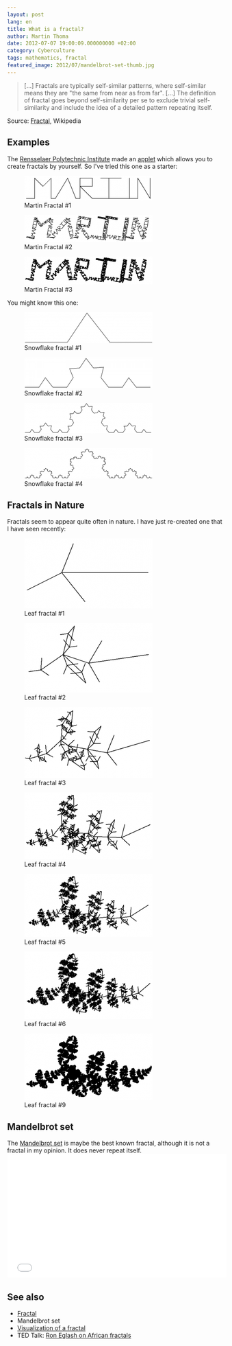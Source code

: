 ```yaml
---
layout: post
lang: en
title: What is a fractal?
author: Martin Thoma
date: 2012-07-07 19:00:09.000000000 +02:00
category: Cyberculture
tags: mathematics, fractal
featured_image: 2012/07/mandelbrot-set-thumb.jpg
---
```

<blockquote>[...] Fractals are typically self-similar patterns, where self-similar means they are "the same from near as from far". [...] The definition of fractal goes beyond self-similarity per se to exclude trivial self-similarity and include the idea of a detailed pattern repeating itself.</blockquote>
Source: <a href="http://en.wikipedia.org/wiki/Fractal">Fractal</a>, Wikipedia

<h2>Examples</h2>
The <a href="http://en.wikipedia.org/wiki/Rensselaer_Polytechnic_Institute">Rensselaer Polytechnic Institute</a> made an <a href="http://www.ccd.rpi.edu/eglash/temp/CS%20RPI/Chapter%201.2.html">applet</a> which allows you to create fractals by yourself.
So I've tried this one as a starter:
<figure class="aligncenter">
            <a href="../images/2012/07/martin-fractal-1-300x57.png"><img src="../images/2012/07/martin-fractal-1-300x57.png" alt="Martin Fractal #1" style="max-width:300px;max-height:57px" class="size-medium wp-image-29991"/></a>
            <figcaption class="text-center">Martin Fractal #1</figcaption>
        </figure>
<figure class="aligncenter">
            <a href="../images/2012/07/martin-fractal-2-300x63.png"><img src="../images/2012/07/martin-fractal-2-300x63.png" alt="Martin Fractal #2" style="max-width:300px;max-height:63px" class="size-medium wp-image-30001"/></a>
            <figcaption class="text-center">Martin Fractal #2</figcaption>
        </figure>
<figure class="aligncenter">
            <a href="../images/2012/07/martin-fractal-3-300x65.png"><img src="../images/2012/07/martin-fractal-3-300x65.png" alt="Martin Fractal #3" style="max-width:300px;max-height:65px" class="size-medium wp-image-30011"/></a>
            <figcaption class="text-center">Martin Fractal #3</figcaption>
        </figure>

You might know this one:
<figure class="aligncenter">
            <a href="../images/2012/07/schnee-fractal-1-300x71.png"><img src="../images/2012/07/schnee-fractal-1-300x71.png" alt="Snowflake fractal #1" style="max-width:300px;max-height:71px" class="size-medium wp-image-30031"/></a>
            <figcaption class="text-center">Snowflake fractal #1</figcaption>
        </figure>

<figure class="aligncenter">
            <a href="../images/2012/07/schnee-fractal-2-300x72.png"><img src="../images/2012/07/schnee-fractal-2-300x72.png" alt="Snowflake fractal #2" style="max-width:300px;max-height:72px" class="size-medium wp-image-30041"/></a>
            <figcaption class="text-center">Snowflake fractal #2</figcaption>
        </figure>

<figure class="aligncenter">
            <a href="../images/2012/07/schnee-fractal-3-300x71.png"><img src="../images/2012/07/schnee-fractal-3-300x71.png" alt="Snowflake fractal #3" style="max-width:300px;max-height:71px" class="size-medium wp-image-30051"/></a>
            <figcaption class="text-center">Snowflake fractal #3</figcaption>
        </figure>

<figure class="aligncenter">
            <a href="../images/2012/07/schnee-fractal-4-300x72.png"><img src="../images/2012/07/schnee-fractal-4-300x72.png" alt="Snowflake fractal #4" style="max-width:300px;max-height:72px" class="size-medium wp-image-30061"/></a>
            <figcaption class="text-center">Snowflake fractal #4</figcaption>
        </figure>

<h2>Fractals in Nature</h2>
Fractals seem to appear quite often in nature. I have just re-created one that I have seen recently:
<figure class="aligncenter">
            <a href="../images/2012/07/leaf-fractal-1-300x163.png"><img src="../images/2012/07/leaf-fractal-1-300x163.png" alt="Leaf fractal #1" style="max-width:300px;max-height:163px" class="size-medium wp-image-30081"/></a>
            <figcaption class="text-center">Leaf fractal #1</figcaption>
        </figure>

<figure class="aligncenter">
            <a href="../images/2012/07/leaf-fractal-2-300x162.png"><img src="../images/2012/07/leaf-fractal-2-300x162.png" alt="Leaf fractal #2" style="max-width:300px;max-height:162px" class="size-medium wp-image-30091"/></a>
            <figcaption class="text-center">Leaf fractal #2</figcaption>
        </figure>

<figure class="aligncenter">
            <a href="../images/2012/07/leaf-fractal-3-300x165.png"><img src="../images/2012/07/leaf-fractal-3-300x165.png" alt="Leaf fractal #3" style="max-width:300px;max-height:165px" class="size-medium wp-image-30101"/></a>
            <figcaption class="text-center">Leaf fractal #3</figcaption>
        </figure>

<figure class="aligncenter">
            <a href="../images/2012/07/leaf-fractal-4-300x156.png"><img src="../images/2012/07/leaf-fractal-4-300x156.png" alt="Leaf fractal #4" style="max-width:300px;max-height:156px" class="size-medium wp-image-30111"/></a>
            <figcaption class="text-center">Leaf fractal #4</figcaption>
        </figure>

<figure class="aligncenter">
            <a href="../images/2012/07/leaf-fractals-5-300x147.png"><img src="../images/2012/07/leaf-fractals-5-300x147.png" alt="Leaf fractal #5" style="max-width:300px;max-height:147px" class="size-medium wp-image-30121"/></a>
            <figcaption class="text-center">Leaf fractal #5</figcaption>
        </figure>

<figure class="aligncenter">
            <a href="../images/2012/07/leaf-fractals-6-300x157.png"><img src="../images/2012/07/leaf-fractals-6-300x157.png" alt="Leaf fractal #6" style="max-width:300px;max-height:157px" class="size-medium wp-image-30131"/></a>
            <figcaption class="text-center">Leaf fractal #6</figcaption>
        </figure>

<figure class="aligncenter">
            <a href="../images/2012/07/leaf-fractals-9-300x155.png"><img src="../images/2012/07/leaf-fractals-9-300x155.png" alt="Leaf fractal #9" style="max-width:300px;max-height:155px" class="size-medium wp-image-30141"/></a>
            <figcaption class="text-center">Leaf fractal #9</figcaption>
        </figure>


<h2>Mandelbrot set</h2>
The <a href="http://en.wikipedia.org/wiki/Mandelbrot_set">Mandelbrot set</a> is maybe the best known fractal, although it is not a fractal in my opinion. It does never repeat itself.

<iframe width="512" height="288" src="//www.youtube.com/embed/1o5FMTHkLQg" frameborder="0" allowfullscreen></iframe>

<h2>See also</h2>
<ul>
  <li><a href="http://en.wikipedia.org/wiki/Fractal">Fractal</a></li>
  <li>Mandelbrot set</li>
  <li><a href="http://www.acm.uiuc.edu/~troys2/tutorials/FractalTreeReel2.swf">Visualization of a fractal</a></li>
  <li>TED Talk: <a href="http://www.ted.com/talks/lang/en/ron_eglash_on_african_fractals.html">Ron Eglash on African fractals</a></li>
</ul>
